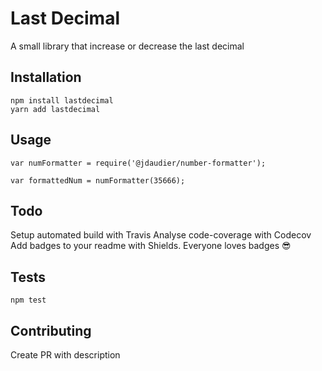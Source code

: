# Last Decimal

A small library that increase or decrease the last decimal

## Installation

`npm install lastdecimal`  
`yarn add lastdecimal`

## Usage

    var numFormatter = require('@jdaudier/number-formatter');

    var formattedNum = numFormatter(35666);

## Todo

Setup automated build with Travis
Analyse code-coverage with Codecov
Add badges to your readme with Shields. Everyone loves badges 😎

## Tests

`npm test`

## Contributing

Create PR with description
